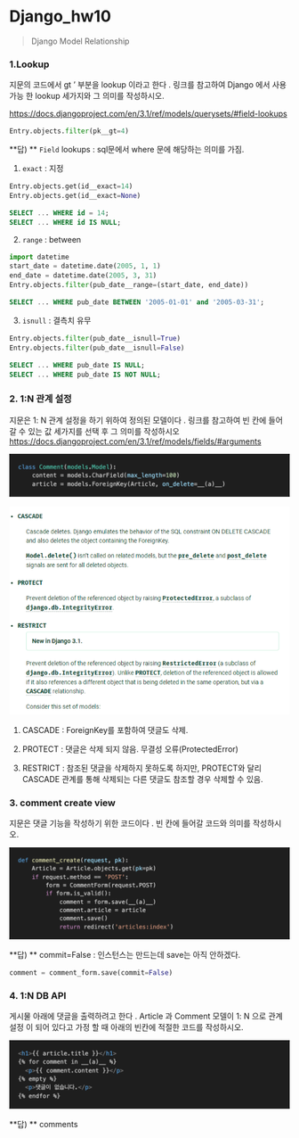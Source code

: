 # Django_hw10

> Django Model Relationship



### 1.Lookup

지문의 코드에서 gt ’ 부분을 lookup 이라고 한다 . 링크를 참고하여 Django 에서 사용 가능 한 lookup 세가지와 그 의미를 작성하시오.

https://docs.djangoproject.com/en/3.1/ref/models/querysets/#field-lookups

```python
Entry.objects.filter(pk__gt=4)
```

**답) ** `Field` lookups :  sql문에서 where 문에 해당하는 의미를 가짐.

1) `exact` : 지정

```python
Entry.objects.get(id__exact=14)
Entry.objects.get(id__exact=None)
```

```sql
SELECT ... WHERE id = 14;
SELECT ... WHERE id IS NULL;
```

2) `range` :  between

```python
import datetime
start_date = datetime.date(2005, 1, 1)
end_date = datetime.date(2005, 3, 31)
Entry.objects.filter(pub_date__range=(start_date, end_date))
```

```sql
SELECT ... WHERE pub_date BETWEEN '2005-01-01' and '2005-03-31';
```

3) `isnull` : 결측치 유무

```python
Entry.objects.filter(pub_date__isnull=True)
Entry.objects.filter(pub_date__isnull=False)
```

```sql
SELECT ... WHERE pub_date IS NULL;
SELECT ... WHERE pub_date IS NOT NULL;
```



### 2. 1:N 관계 설정

지문은 1: N 관계 설정을 하기 위하여 정의된 모델이다 . 링크를 참고하여 빈 칸에 들어갈
수 있는 값 세가지를 선택 후 그 의미를 작성하시오
https://docs.djangoproject.com/en/3.1/ref/models/fields/#arguments

![image-20210324153037485](django_hw10.assets/image-20210324153037485.png)

![image-20210324155912112](django_hw10.assets/image-20210324155912112.png)

1) CASCADE :  ForeignKey를 포함하여 댓글도 삭제.

2) PROTECT : 댓글은 삭제 되지 않음. 무결성 오류(ProtectedError)

3) RESTRICT : 참조된 댓글을 삭제하지 못하도록 하지만, PROTECT와 달리  CASCADE  관계를 통해 삭제되는 다른 댓글도 참조할 경우 삭제할 수 있음.



### 3. comment create view

지문은 댓글 기능을 작성하기 위한 코드이다 . 빈 칸에 들어갈 코드와 의미를 작성하시오.

![image-20210324153102780](django_hw10.assets/image-20210324153102780.png)

**답) ** commit=False : 인스턴스는 만드는데 save는 아직 안하겠다. 

```python
comment = comment_form.save(commit=False)
```



### 4. 1:N DB API

게시물 아래에 댓글을 출력하려고 한다 . Article 과 Comment 모델이 1: N 으로 관계설정
이 되어 있다고 가정 할 때 아래의 빈칸에 적절한 코드를 작성하시오.

![image-20210324153127492](django_hw10.assets/image-20210324153127492.png)

**답) ** comments